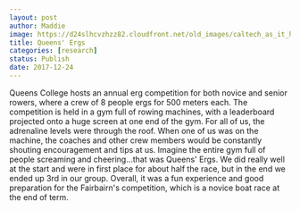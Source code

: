 ```yaml
---
layout: post
author: Maddie
image: https://d24slhcvzhzz82.cloudfront.net/old_images/caltech_as_it_happens/6a0105349b8251970b01b8d2c4e584970c.jpg
title: Queens' Ergs
categories: [research]
status: Publish
date: 2017-12-24
---
```


Queens College hosts an annual erg competition for both novice and senior rowers, where a crew of 8 people ergs for 500 meters each. The competition is held in a gym full of rowing machines, with a leaderboard projected onto a huge screen at one end of the gym. For all of us, the adrenaline levels were through the roof. When one of us was on the machine, the coaches and other crew members would be constantly shouting encouragement and tips at us. Imagine the entire gym full of people screaming and cheering...that was Queens' Ergs. We did really well at the start and were in first place for about half the race, but in the end we ended up 3rd in our group. Overall, it was a fun experience and good preparation for the Fairbairn's competition, which is a novice boat race at the end of term.

